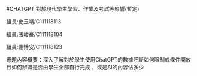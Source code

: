 #CHATGPT  對於現代學生學習、作業及考試等影響(暫定)

組長:史玉靖/C111118113

組員:張峻豪/C111118104
 
組員:謝博安/C111118123

專題內容概要：深入了解對於學生使用ChatGPT的數據評斷如何限制或條件開放且如何辨識是否由學生全部自行完成 ，或是AI的內容佔多少
